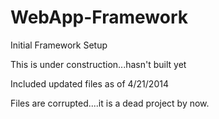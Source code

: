 WebApp-Framework
======================

Initial Framework Setup

This is under construction...hasn't built yet

Included updated files as of 4/21/2014

Files are corrupted....it is a dead project by now.

